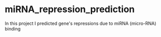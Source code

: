 # miRNA_repression_prediction
In this project I predicted gene's repressions due to miRNA (micro-RNA) binding 
